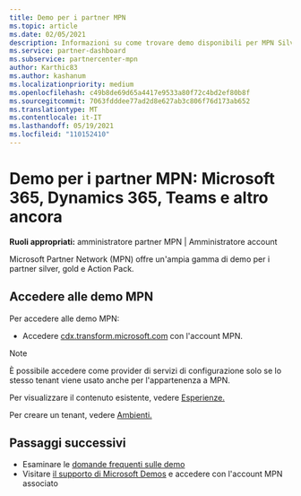 ```yaml
---
title: Demo per i partner MPN
ms.topic: article
ms.date: 02/05/2021
description: Informazioni su come trovare demo disponibili per MPN Silver, Gold e Action Pack partner.
ms.service: partner-dashboard
ms.subservice: partnercenter-mpn
author: Karthic83
ms.author: kashanum
ms.localizationpriority: medium
ms.openlocfilehash: c49b8de69d65a4417e9533a80f72c4bd2ef80b8f
ms.sourcegitcommit: 7063fdddee77ad2d8e627ab3c806f76d173ab652
ms.translationtype: MT
ms.contentlocale: it-IT
ms.lasthandoff: 05/19/2021
ms.locfileid: "110152410"
---
```

# <a name="demos-for-mpn-partners--microsoft-365-dynamics-365-teams-and-more"></a>Demo per i partner MPN: Microsoft 365, Dynamics 365, Teams e altro ancora

**Ruoli appropriati:** amministratore partner MPN | Amministratore account

Microsoft Partner Network (MPN) offre un'ampia gamma di demo per i partner silver, gold e Action Pack.

## <a name="access-mpn-demos"></a>Accedere alle demo MPN

Per accedere alle demo MPN:

- Accedere [cdx.transform.microsoft.com](https://cdx.transform.microsoft.com/) con l'account MPN.

>[!NOTE]
>È possibile accedere come provider di servizi di configurazione solo se lo stesso tenant viene usato anche per l'appartenenza a MPN.

Per visualizzare il contenuto esistente, vedere [Esperienze.](https://cdx.transform.microsoft.com/experiences)

Per creare un tenant, vedere [Ambienti.](https://cdx.transform.microsoft.com/my-tenants)

## <a name="next-steps"></a>Passaggi successivi

- Esaminare le [domande frequenti sulle demo](https://cdx.transform.microsoft.com/help/faq)
- Visitare [il supporto di Microsoft Demos](https://cdx.transform.microsoft.com/submit-request) e accedere con l'account MPN associato
